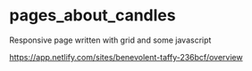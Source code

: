 # pages_about_candles
Responsive page written with grid and some javascript

https://app.netlify.com/sites/benevolent-taffy-236bcf/overview
